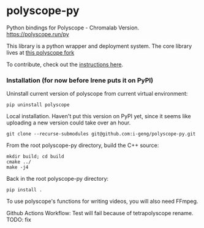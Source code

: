 # polyscope-py
Python bindings for Polyscope - Chromalab Version. https://polyscope.run/py


This library is a python wrapper and deployment system. The core library lives at [this polyscope fork](https://github.com/i-geng/polyscope)

To contribute, check out the [instructions here](https://polyscope.run/about/contributing/).

### Installation (for now before Irene puts it on PyPI)

Uninstall current version of polyscope from current virtual environment:
```
pip uninstall polyscope
```

Local installation. Haven't put this version on PyPI yet, since it seems like uploading a 
new version could take over an hour. 
```
git clone --recurse-submodules git@github.com:i-geng/polyscope-py.git
```

From the root polyscope-py directory, build the C++ source:
```
mkdir build; cd build
cmake ../
make -j4
```
Back in the root polyscope-py directory:
```
pip install .
```

To use polyscope's functions for writing videos, you will also need FFmpeg.

Github Actions Workflow:
Test will fail because of tetrapolyscope rename. TODO: fix
